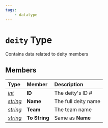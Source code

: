 ```yaml
---
tags:
    - datatype
---
```


# `deity` Type

Contains data related to deity members

## Members

| **Type** | **Member** | **Description** |
| :--- | :--- | :--- |
| [_int_](datatype-int.md) | **ID** | The deity's ID # |
| [_string_](datatype-string.md) | **Name** | The full deity name |
| [_string_](datatype-string.md) | **Team** | The team name |
| [_string_](datatype-string.md) | **To String** | Same as **Name** |
